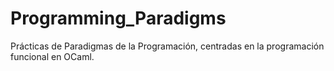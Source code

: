 # Programming_Paradigms
Prácticas de Paradigmas de la Programación, centradas en la programación funcional en OCaml.
